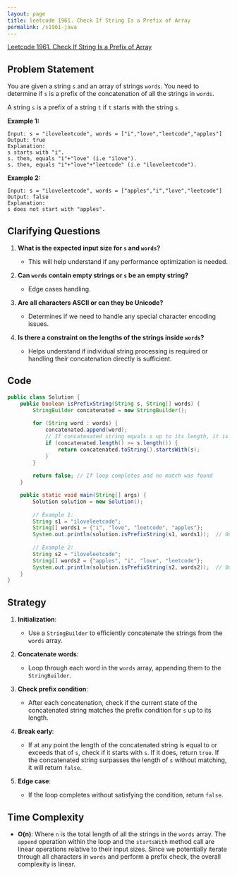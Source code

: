 ```yaml
---
layout: page
title: leetcode 1961. Check If String Is a Prefix of Array
permalink: /s1961-java
---
```

[Leetcode 1961. Check If String Is a Prefix of Array](https://algoadvance.github.io/algoadvance/l1961)
## Problem Statement

You are given a string `s` and an array of strings `words`. You need to determine if `s` is a prefix of the concatenation of all the strings in `words`.

A string `s` is a prefix of a string `t` if `t` starts with the string `s`.

**Example 1:**
```
Input: s = "iloveleetcode", words = ["i","love","leetcode","apples"]
Output: true
Explanation:
s starts with "i".
s. then, equals "i"+"love" (i.e "ilove").
s. then, equals "i"+"love"+"leetcode" (i.e "iloveleetcode").
```

**Example 2:**
```
Input: s = "iloveleetcode", words = ["apples","i","love","leetcode"]
Output: false
Explanation:
s does not start with "apples".
```

## Clarifying Questions

1. **What is the expected input size for `s` and `words`?**
   - This will help understand if any performance optimization is needed.

2. **Can `words` contain empty strings or `s` be an empty string?**
   - Edge cases handling.

3. **Are all characters ASCII or can they be Unicode?**
   - Determines if we need to handle any special character encoding issues.
   
4. **Is there a constraint on the lengths of the strings inside `words`?**
   - Helps understand if individual string processing is required or handling their concatenation directly is sufficient.


## Code

```java
public class Solution {
    public boolean isPrefixString(String s, String[] words) {
        StringBuilder concatenated = new StringBuilder();
        
        for (String word : words) {
            concatenated.append(word);
            // If concatenated string equals s up to its length, it is a prefix
            if (concatenated.length() >= s.length()) {
                return concatenated.toString().startsWith(s);
            }
        }
        
        return false; // If loop completes and no match was found
    }

    public static void main(String[] args) {
        Solution solution = new Solution();
        
        // Example 1:
        String s1 = "iloveleetcode";
        String[] words1 = {"i", "love", "leetcode", "apples"};
        System.out.println(solution.isPrefixString(s1, words1));  // Output: true
        
        // Example 2:
        String s2 = "iloveleetcode";
        String[] words2 = {"apples", "i", "love", "leetcode"};
        System.out.println(solution.isPrefixString(s2, words2));  // Output: false
    }
}
```

## Strategy

1. **Initialization**:
   - Use a `StringBuilder` to efficiently concatenate the strings from the `words` array.

2. **Concatenate words**:
   - Loop through each word in the `words` array, appending them to the `StringBuilder`.
   
3. **Check prefix condition**:
   - After each concatenation, check if the current state of the concatenated string matches the prefix condition for `s` up to its length.

4. **Break early**:
   - If at any point the length of the concatenated string is equal to or exceeds that of `s`, check if it starts with `s`. If it does, return `true`. If the concatenated string surpasses the length of `s` without matching, it will return `false`.
   
5. **Edge case**:
   - If the loop completes without satisfying the condition, return `false`.

## Time Complexity

- **O(n)**: Where `n` is the total length of all the strings in the `words` array. The `append` operation within the loop and the `startsWith` method call are linear operations relative to their input sizes. Since we potentially iterate through all characters in `words` and perform a prefix check, the overall complexity is linear.